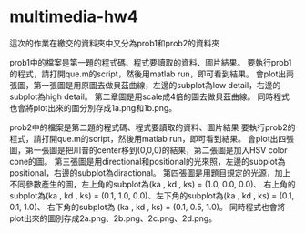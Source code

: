 # multimedia-hw4
這次的作業在繳交的資料夾中又分為prob1和prob2的資料夾

prob1中的檔案是第一題的程式碼、程式要讀取的資料、圖片結果。
要執行prob1的程式，請打開que.m的script，然後用matlab run，即可看到結果。
會plot出兩張圖，第一張圖是用原圖去做貝茲曲線，左邊的subplot為low detail，右邊的subplot為high detail。
第二章圖是用scale成4倍的圖去做貝茲曲線。
同時程式也會將plot出來的圖分別存成1a.png和1b.png。

prob2中的檔案是第二題的程式碼、程式要讀取的資料、圖片結果
要執行prob2的程式，請打開que.m的script，然後用matlab run，即可看到結果。
會plot出四張圖，第一張圖是把川普的center移到(0,0,0)的結果，第二張圖是加入HSV color cone的圖。
第三張圖是用directional和positional的光來照，左邊的subplot為positional，右邊的subplot為diractional。
第四張圖是用題目規定的光源，加上不同參數產生的圖，左上角的subplot為(ka , kd , ks) = (1.0, 0.0, 0.0)、
右上角的subplot為(ka , kd , ks) = (0.1, 1.0, 0.0)、左下角的subplot為(ka , kd , ks) = (0.1, 0.1, 1.0)、
右下角的subplot為 (ka , kd , ks) = (0.1, 0.5, 1.0)。
同時程式也會將plot出來的圖別存成2a.png、2b.png、2c.png、2d.png。
